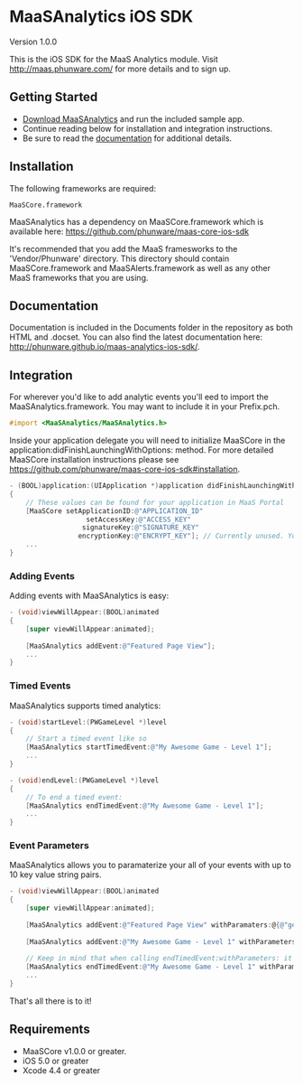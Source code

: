MaaSAnalytics iOS SDK
================

Version 1.0.0

This is the iOS SDK for the MaaS Analytics module. Visit http://maas.phunware.com/ for more details and to sign up.



Getting Started
---------------

- [Download MaaSAnalytics](https://github.com/phunware/maas-analytics-ios-sdk/archive/master.zip) and run the included sample app.
- Continue reading below for installation and integration instructions.
- Be sure to read the [documentation](http://phunware.github.io/maas-analytics-ios-sdk/) for additional details.



Installation
------------

The following frameworks are required:
````
MaaSCore.framework
````

MaaSAnalytics has a dependency on MaaSCore.framework which is available here: https://github.com/phunware/maas-core-ios-sdk

It's recommended that you add the MaaS framesworks to the 'Vendor/Phunware' directory. This directory should contain MaaSCore.framework and MaaSAlerts.framework  as well as any other MaaS frameworks that you are using.



Documentation
------------

Documentation is included in the Documents folder in the repository as both HTML and .docset. You can also find the latest documentation here: http://phunware.github.io/maas-analytics-ios-sdk/.



Integration
-----------

For wherever you'd like to add analytic events you'll eed to import the MaaSAnalytics.framework. You may want to include it in your Prefix.pch.

````objective-c
#import <MaaSAnalytics/MaaSAnalytics.h>
````

Inside your application delegate you will need to initialize MaaSCore in the application:didFinishLaunchingWithOptions: method. For more detailed MaaSCore installation instructions please see https://github.com/phunware/maas-core-ios-sdk#installation.

````objective-c
- (BOOL)application:(UIApplication *)application didFinishLaunchingWithOptions:(NSDictionary *)launchOptions
{
    // These values can be found for your application in MaaS Portal
    [MaaSCore setApplicationID:@"APPLICATION_ID"
    			   setAccessKey:@"ACCESS_KEY"
                  signatureKey:@"SIGNATURE_KEY"
                 encryptionKey:@"ENCRYPT_KEY"]; // Currently unused. You can place any NSString value here
    ...
}
````
### Adding Events

Adding events with MaaSAnalytics is easy:
````objective-c
- (void)viewWillAppear:(BOOL)animated
{
	[super viewWillAppear:animated];
	
	[MaaSAnalytics addEvent:@"Featured Page View"];
	...
}
````

### Timed Events

MaaSAnalytics supports timed analytics:
````objective-c
- (void)startLevel:(PWGameLevel *)level
{	
	// Start a timed event like so
	[MaaSAnalytics startTimedEvent:@"My Awesome Game - Level 1"];
	...
}

- (void)endLevel:(PWGameLevel *)level
{	
	// To end a timed event:
	[MaaSAnalytics endTimedEvent:@"My Awesome Game - Level 1"];
	...
}
````

### Event Parameters

MaaSAnalytics allows you to paramaterize your all of your events with up to 10 key value string pairs.
````objective-c
- (void)viewWillAppear:(BOOL)animated
{
	[super viewWillAppear:animated];
	
	[MaaSAnalytics addEvent:@"Featured Page View" withParamaters:@{@"gender" : @"male"}];
	
	[MaaSAnalytics addEvent:@"My Awesome Game - Level 1" withParameters:@{@"difficulty" : @"easy"}];
	
	// Keep in mind that when calling endTimedEvent:withParameters: it will replace any parameters that you specified in startTimedEvent:withParameters:.
	[MaaSAnalytics endTimedEvent:@"My Awesome Game - Level 1" withParameters:@{@"difficulty" : @"easy", @"attempts" : @"5"}];
	...
}
````

That's all there is to it!



Requirements
------------

- MaaSCore v1.0.0 or greater.
- iOS 5.0 or greater
- Xcode 4.4 or greater

